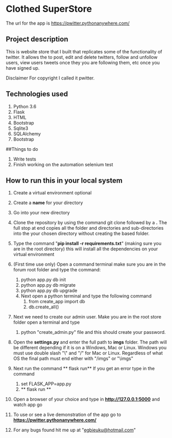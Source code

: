 

# Clothed SuperStore
The url for the app is  https://pwitter.pythonanywhere.com/


## Project description
This is website store that I built that replicates some of the functionality of twitter. It allows the
to post, edit and delete twitters, follow and unfollow users, view users tweets once they you are following
them, etc once you have signed up.

Disclaimer
For copyright I called it pwitter.


## Technologies used
1. Python 3.6
1. Flask
1. HTML
1. Bootstrap
1. Sqlite3
1. SQLAlchemy
1. Bootstrap

##Things to do
1. Write tests
1. Finish working on the automation selenium test

## How to run this in your local system
1. Create a virtual environment optional
1. Create a **name** for your directory
1. Go into your new directory
1. Clone the repository by using the command git clone followed by a **.** The full stop at end copies all the folder and directories and sub-directories into the your chosen directory without creating the based folder.
1. Type the command "**pip install -r requirements.txt**" (making sure you are in the root directory) this will install all the dependencies on your virtual environment

1. (First time use only) Open a command terminal make sure you are in the forum root folder and type the command: 
    1. python app.py db init
    1. python app.py db migrate
    1. python app.py db upgrade
    1. Next open a python terminal and type the following command
        1. from create_app import db
        1. db.create_all()

1. Next we need to create our admin user. Make you are in the root store folder open a terminal and type
    1. python "create_admin.py" file and this should create your password.

1. Open the **settings.py** and enter the full path to **imgs** folder. The path will be different depending
if it is on a Windows, Mac or Linux. Windows you must use double slash "\\" and "/" for Mac or Linux. Regardless of what OS
the final path must end either with "/imgs" or "\\imgs"
1. Next run the command ** flask run** If you get an error type in the command
    1. set FLASK_APP=app.py
    1. ** flask run **
1. Open a browser of your choice and type in **http://127.0.0.1:5000** and watch app go
1. To use or see a live demonstration of the app go to **https://pwitter.pythonanywhere.com/**

1. For any bugs found hit me up at "egbieuku@hotmail.com"

